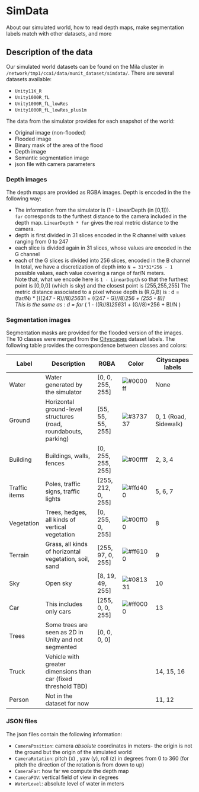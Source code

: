# SimData
About our simulated world, how to read depth maps,  make segmentation labels match with other datasets, and more 

## Description of the data

Our simulated world datasets can be found on the Mila cluster in `/network/tmp1/ccai/data/munit_dataset/simdata/`. 
There are several datasets available: 
- `Unity11K_R`
- `Unity1000R_fL`
-  `Unity1000R_fL_lowRes`
- `Unity1000R_fL_lowRes_plus1m`

The data from the simulator provides for each snapshot of the world: 
- Original image (non-flooded)
- Flooded image 
- Binary mask of the area of the flood
- Depth image
- Semantic segmentation image
- json file with camera parameters


### Depth images

The depth maps are provided as RGBA images. Depth is encoded in the the following way: 
 - The information from the simulator is (1 - LinearDepth (in [0,1])).   
 `far` corresponds to the furthest distance to the camera included in the depth map. 
        `LinearDepth * far` gives the real metric distance to the camera. 
- depth is first divided in 31 slices encoded in the R channel with values ranging from 0 to 247 
- each slice is divided again in 31 slices, whose values are encoded in the G channel
- each of the G slices is divided into 256 slices, encoded in the B channel
    In total, we have a discretization of depth into `N = 31*31*256 - 1` possible values, each value covering a range of 
    far/N meters.   
    Note that, what we encode here is  `1 - LinearDepth` so that the furthest point is [0,0,0] (which is sky) 
    and the closest point is [255,255,255] 
    The metric distance associated to a pixel whose depth is (R,G,B) is : 
    d = (far/N) * [((247 - R)//8)*256*31 + ((247 - G)//8)*256 + (255 - B)]  
    This is the same as :
    d = far* ( 1 - ((R//8)*256*31 + (G//8)*256 + B)/N )
      

### Segmentation images 
Segmentation masks are provided for the flooded version of the images. The 10 classes were merged from the [Cityscapes](https://www.cityscapes-dataset.com/) dataset labels. 
The following table provides the correspondence between classes and colors: 

 
| Label | Description |  RGBA | Color |  Cityscapes labels
| ----- | ----- | ----- | ----- | ----- |
| Water|Water generated by the simulator    |[0, 0, 255, 255] |![#0000ff](https://placehold.it/15/0000ff/000000?text=+) | None
|Ground|Horizontal ground-level structures (road, roundabouts, parking)  |[55, 55, 55, 255] |![#373737](https://placehold.it/15/373737/000000?text=+) | 0, 1 (Road, Sidewalk)
| Building|Buildings, walls, fences| [0, 255, 255, 255]|![#00ffff](https://placehold.it/15/00ffff/000000?text=+) | 2, 3, 4 
|Traffic items| Poles, traffic signs, traffic lights | [255, 212, 0, 255]|![#ffd400](https://placehold.it/15/ffd400/000000?text=+)  | 5, 6, 7
|Vegetation| Trees, hedges, all kinds of vertical vegetation | [0, 255, 0, 255]|![#00ff00](https://placehold.it/15/00ff00/000000?text=+)| 8 
|Terrain| Grass, all kinds of horizontal vegetation, soil, sand | [255, 97, 0, 255] | ![#ff6100](https://placehold.it/15/ff6100/000000?text=+)| 9
|Sky| Open sky | [8, 19, 49, 255] | ![#081331](https://placehold.it/15/081331/000000?text=+) | 10
|Car| This includes only cars | [255, 0, 0, 255] | ![#ff0000](https://placehold.it/15/ff0000/000000?text=+) | 13
|Trees| Some trees are seen as 2D in Unity and not segmented |  [0, 0, 0, 0]
|Truck| Vehicle with greater dimensions  than car (fixed threshold TBD) | | |  14, 15, 16
|Person| Not in the dataset for now| | | 11, 12

 <!--- Note: figure out the Tree labels, since this may introduce noise in the training --->

### JSON files

The json files contain the following information:
- `CameraPosition`: camera *absolute* coordinates  in meters- the origin is not the ground but the origin of the simulated world
- `CameraRotation`: pitch (x) , yaw (y), roll (z) in degrees from 0 to 360 (for pitch the direction of the rotation is from down to up)
- `CameraFar`: how far we compute the depth map 
- `CameraFOV`: vertical field of view in degrees
- `WaterLevel`: absolute level of water in meters
